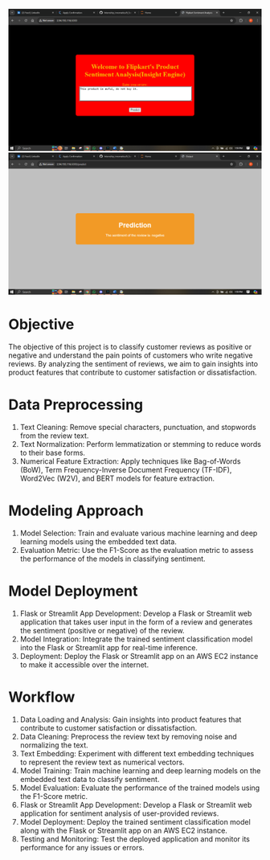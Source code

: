 ![Banner](1.png)
![Banner](2.png)

# Objective

The objective of this project is to classify customer reviews as positive or negative and understand the pain points of customers who write negative reviews. By analyzing the sentiment of reviews, we aim to gain insights into product features that contribute to customer satisfaction or dissatisfaction.

# Data Preprocessing

1. Text Cleaning: Remove special characters, punctuation, and stopwords from the review text.
2. Text Normalization: Perform lemmatization or stemming to reduce words to their base forms.
3. Numerical Feature Extraction: Apply techniques like Bag-of-Words (BoW), Term Frequency-Inverse Document Frequency (TF-IDF), Word2Vec (W2V), and BERT models for feature extraction.

# Modeling Approach

1. Model Selection: Train and evaluate various machine learning and deep learning models using the embedded text data.
2. Evaluation Metric: Use the F1-Score as the evaluation metric to assess the performance of the models in classifying sentiment.

# Model Deployment

1. Flask or Streamlit App Development: Develop a Flask or Streamlit web application that takes user input in the form of a review and generates the sentiment (positive or negative) of the review.
2. Model Integration: Integrate the trained sentiment classification model into the Flask or Streamlit app for real-time inference.
3. Deployment: Deploy the Flask or Streamlit app on an AWS EC2 instance to make it accessible over the internet.

# Workflow

1. Data Loading and Analysis: Gain insights into product features that contribute to customer satisfaction or dissatisfaction.
2. Data Cleaning: Preprocess the review text by removing noise and normalizing the text.
3. Text Embedding: Experiment with different text embedding techniques to represent the review text as numerical vectors.
4. Model Training: Train machine learning and deep learning models on the embedded text data to classify sentiment.
5. Model Evaluation: Evaluate the performance of the trained models using the F1-Score metric.
6. Flask or Streamlit App Development: Develop a Flask or Streamlit web application for sentiment analysis of user-provided reviews.
7. Model Deployment: Deploy the trained sentiment classification model along with the Flask or Streamlit app on an AWS EC2 instance.
8. Testing and Monitoring: Test the deployed application and monitor its performance for any issues or errors.
